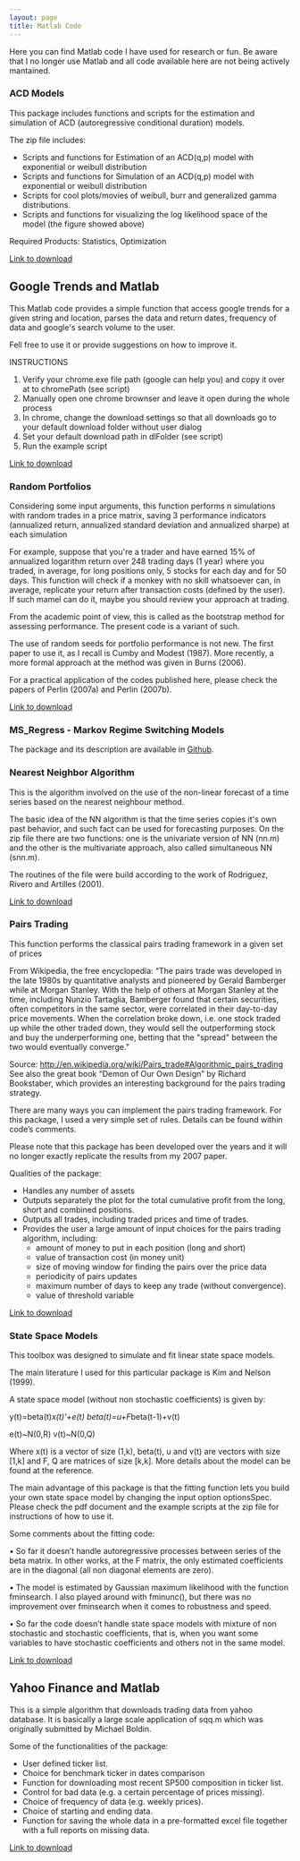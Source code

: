 ```yaml
---
layout: page
title: Matlab Code
---
```


Here you can find Matlab code I have used for research or fun. Be aware that I no longer  use Matlab and all code available here are not being actively mantained.

### ACD Models

This package includes functions and scripts for the estimation and simulation of ACD (autoregressive conditional duration) models. 
  
The zip file includes: 
  
- Scripts and functions for Estimation of an ACD(q,p) model with exponential or weibull distribution 
- Scripts and functions for Simulation of an ACD(q,p) model with exponential or weibull distribution 
- Scripts for cool plots/movies of weibull, burr and generalized gamma distributions. 
- Scripts and functions for visualizing the log likelihood space of the model (the figure showed above) 

Required Products: Statistics, Optimization

[Link to download](/content/matlab/ACD_Models_FEX.zip)

## Google Trends and Matlab

This Matlab code provides a simple function that access google trends for a given string and location, parses the data and return dates, frequency of data and google's search volume to the user.

Fell free to use it or provide suggestions on how to improve it.

INSTRUCTIONS
 1) Verify your chrome.exe file path (google can help you) and copy it over at to chromePath (see script)
 2) Manually open one chrome brownser and leave it open during the whole process 
 3) In chrome, change the download settings so that all downloads go to your default download folder without user dialog
 4) Set your default download path in dlFolder (see script)
 5) Run the example script

[Link to download](/content/matlab/Gtrends_Matlab_v1.zip)

### Random Portfolios

Considering some input arguments, this function performs n simulations with random trades in a price matrix, saving 3 performance indicators (annualized return, annualized standard deviation and annualized sharpe) at each simulation

For example, suppose that you're a trader and have earned 15% of annualized logarithm return over 248 trading days (1 year) where you traded, in average, for long positions only, 5 stocks for each day and for 50 days. This function will check if a monkey with no skill whatsoever can, in average, replicate your return after transaction costs (defined by the user). If such mamel can do it, maybe you should review your approach at trading.

From the academic point of view, this is called as the bootstrap method for assessing performance. The present code is a variant of such. 

The use of random seeds for portfolio performance is not new. The first paper to use it, as I recall is Cumby and Modest (1987). More recently, a more formal approach at the method was given in Burns (2006).

For a practical application of the codes published here, please check the papers of Perlin (2007a) and Perlin (2007b).

[Link to download](/content/matlab/Monkey_Trading_FEX.zip)

### MS_Regress - Markov Regime Switching Models

The package and its description are available in [Github](https://github.com/msperlin/MS_Regress-Matlab).

### Nearest Neighbor Algorithm

This is the algorithm involved on the use of the non-linear forecast of a time series based on the nearest neighbour method.

The basic idea of the NN algorithm is that the time series copies it's own past behavior, and such fact can be used for forecasting purposes. On the zip file there are two functions: one is the univariate version of NN (nn.m) and the other is the multivariate approach, also called simultaneous NN (snn.m).

The routines of the file were build according to the work of Rodriguez, Rivero and Artilles (2001).

[Link to download](/content/matlab/NN_FEX.zip)

### Pairs Trading

This function performs the classical pairs trading framework in a given set of prices 
   
From Wikipedia, the free encyclopedia: 
“The pairs trade was developed in the late 1980s by quantitative analysts and pioneered by Gerald Bamberger while at Morgan Stanley. With the help of others at Morgan Stanley at the time, including Nunzio Tartaglia, Bamberger found that certain securities, often competitors in the same sector, were correlated in their day-to-day price movements. When the correlation broke down, i.e. one stock traded up while the other traded down, they would sell the outperforming stock and buy the underperforming one, betting that the "spread" between the two would eventually converge.”

Source: http://en.wikipedia.org/wiki/Pairs_trade#Algorithmic_pairs_trading 
See also the great book “Demon of Our Own Design” by Richard Bookstaber, which provides an interesting background for the pairs trading strategy.

There are many ways you can implement the pairs trading framework. For this package, I used a very simple set of rules. Details can be found within code’s comments.

Please note that this package has been developed over the years and it will no longer exactly replicate the results from my 2007 paper.

Qualities of the package: 
- Handles any number of assets 
- Outputs separately the plot for the total cumulative profit from the long, short and combined positions. 
- Outputs all trades, including traded prices and time of trades. 
- Provides the user a large amount of input choices for the pairs trading algorithm, including: 
    * amount of money to put in each position (long and short) 
    * value of transaction cost (in money unit) 
    * size of moving window for finding the pairs over the price data 
    * periodicity of pairs updates 
    * maximum number of days to keep any trade (without convergence). 
    * value of threshold variable 

[Link to download](/content/matlab/PairsTrading_FEX.zip)


### State Space Models

This toolbox was designed to simulate and fit linear state space models.

The main literature I used for this particular package is Kim and Nelson (1999).

A state space model (without non stochastic coefficients) is given by:

y(t)=beta(t)*x(t)'+e(t) 
beta(t)=u+F*beta(t-1)+v(t)

e(t)~N(0,R) 
v(t)~N(0,Q)

Where x(t) is a vector of size (1,k), beta(t), u and v(t) are vectors with size [1,k] and F, Q are matrices of size [k,k]. More details about the model can be found at the reference.

The main advantage of this package is that the fitting function lets you build your own state space model by changing the input option optionsSpec. Please check the pdf document and the example scripts at the zip file for instructions of how to use it.

Some comments about the fitting code:

•	So far it doesn’t handle autoregressive processes between series of the beta matrix. In other works, at the F matrix, the only estimated coefficients are in the diagonal (all non diagonal elements are zero).

•	The model is estimated by Gaussian maximum likelihood with the function fminsearch. I also played around with fminunc(), but there was no improvement over fminsearch when it comes to robustness and speed.

•	So far the code doesn’t handle state space models with mixture of non stochastic and stochastic coefficients, that is, when you want some variables to have stochastic coefficients and others not in the same model.

[Link to download](/content/matlab/State_Space_Models_FEX.zip)

## Yahoo Finance and Matlab

This is a simple algorithm that downloads trading data from yahoo database. It is basically a large scale application of sqq.m which was originally submitted by Michael Boldin.

Some of the functionalities of the package: 
- User defined ticker list. 
- Choice for benchmark ticker in dates comparison 
- Function for downloading most recent SP500 composition in ticker list. 
- Control for bad data (e.g. a certain percentage of prices missing). 
- Choice of frequency of data (e.g. weekly prices). 
- Choice of starting and ending data. 
- Function for saving the whole data in a pre-formatted excel file together with a full reports on missing data.

[Link to download](/content/matlab/GetTickerData_FEX.zip)


